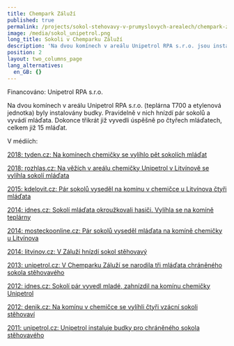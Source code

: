 ```yaml
---
title: Chempark Záluží
published: true
permalink: /projects/sokol-stehovavy-v-prumyslovych-arealech/chempark-zaluzi
image: /media/sokol_unipetrol.png
long_title: Sokoli v Chemparku Záluží
description: 'Na dvou komínech v areálu Unipetrol RPA s.r.o. jsou instalovány budky. '
position: 2
layout: two_columns_page
lang_alternatives:
  en_GB: {}
---
```

Financováno: Unipetrol RPA s.r.o.

Na dvou komínech v areálu Unipetrol RPA s.r.o. (teplárna T700 a etylenová jednotka) byly instalovány budky. Pravidelně v nich hnízdí pár sokolů a vyvádí mláďata. Dokonce třikrát již vyvedli úspěšně po čtyřech mláďatech, celkem již 15 mláďat. 

V médiích:

[2018: tyden.cz: Na komínech chemičky se vylíhlo pět sokolích mláďat](https://www.tyden.cz/rubriky/relax/zvirata/na-kominech-chemicky-se-vylihlo-pet-sokolich-mladat_484272.html)

[2018: rozhlas.cz: Na věžích v areálu chemičky Unipetrol v Litvínově se vylíhla sokolí mláďata](https://sever.rozhlas.cz/na-vezich-v-arealu-chemicky-unipetrol-v-litvinove-se-vylihla-sokoli-mladata-7496393)

[
2015: kdelovit.cz: Pár sokolů vyseděl na komínu v chemičce u Litvínova čtyři mláďata
](https://www.kdelovit.cz/cz/clanky/zpravodajstvi/par-sokolu-vysedel-na-kominu-v-chemicce-u-litvinova-ctyri-mladata)

[2014: idnes.cz: Sokolí mláďata okroužkovali hasiči. Vylíhla se na komíně teplárny
](https://www.idnes.cz/usti/zpravy/krouzkovani-mladat-sokolu-na-komine-teplarny-v-zaluzi.A140509_133342_usti-zpravy_alh)

[2014: mosteckoonline.cz: Pár sokolů vyseděl mláďata na komíně chemičky u Litvínova 
](https://www.mosteckoonline.cz/aktuality/par-sokolu-vysedel-mladata-na-komine-chemicky-u-litvinova/)

[2014: litvinov.cz: V Záluží hnízdí sokol stěhovavý 
](https://www.mulitvinov.cz/v-zaluzi-hnizdi-sokol-stehovavy/d-446025)

[2013: unipetrol.cz: V Chemparku Záluží se narodila tři mláďata chráněného sokola stěhovavého
](http://www.unipetrol.cz/cs/Media/BlogHlavnihoEkonoma/Stranky/V-Chemparku-Zaluzi-se-narodila-tri-mladata-chraneneho-sokola-stehovaveho.aspx?pageNumber=6)

[2012: idnes.cz: Sokolí pár vyvedl mladé, zahnízdil na komínu chemičky Unipetrol
](https://www.idnes.cz/usti/zpravy/sokoli-vyvedli-mlade-na-kominu-chemicky-unipetrol.A120531_123057_usti-zpravy_oks)

[2012: denik.cz: Na komínu v chemičce se vylíhli čtyři vzácní sokoli stěhovaví 
](https://mostecky.denik.cz/zpravy_region/na-kominu-v-chemicce-se-vylihli-ctyri-vzacni-sokoli-stehovavi-20120604.html)

[2011: unipetrol.cz: Unipetrol instaluje budky pro chráněného sokola stěhovavého](http://www.unipetrol.cz/cs/Media/TiskoveZpravy/Stranky/Unipetrol-instaluje-budky-pro-chraneneho-sokola-stehovaveho.aspx?pageNumber=14)
